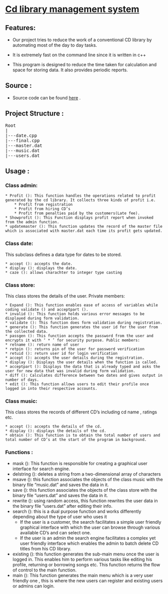 # [Cd library management system](https://github.com/technophilic/CD-Library/)

## Features:
* Our project tries to reduce the work of a
  conventional CD library by automating
  most of the day to day tasks.

* It is extremely fast on the command line since it is written in c++

* This program is designed to reduce the
  time taken for calculation and space for
  storing data. It also provides periodic
  reports.
  
## Source :

* Source code can be found  [here](https://github.com/technophilic/CD-Library) .

## Project Structure :
<pre>
Root
|
|---date.cpp
|---final.cpp
|---master.dat
|---music.dat
|---users.dat
</pre>
## Usage :

### Class admin:
    * Profit (): This function handles the operations related to profit generated by the cd library. It collects three kinds of profit i.e.
        * Profit from registration
        * Profit from hiring CD’s
        * Profit from penalties paid by the customers(Late fee).
    * Showprofit (): This Function displays profit report when invoked from the admin function.
    * updatemaster (): This function updates the record of the master file which is associated with master.dat each time its profit gets updated.

### Class date:
This subclass defines a data type for dates to be
stored.

    * accept (): accepts the date.
    * display (): displays the date.
    * caze (): allows charachter to integer type casting

### Class store:
This class stores the details of the user.
Private members:

    * Expand (): This function enables ease of access of variables while coding validate () and acceptpart ().
    * invalid (): This function holds various error messages to be displayed during form validation.
    * validate (): This function does form validation during registration.
    * generate (): This function generates the user id for the user from the collected data.
    * passgen (): This function accepts the password from the user and encrypts it with ‘ * ’ for security purpose. Public members:
    * retname (): return name of user
    * retpin (): returns pin of the user for password verification
    * retuid (): return user id for login verification
    * accept (): accepts the user details during the registration.
    * display (): Displays the user details when the function is called.
    * acceptpart (): Displays the data that is already typed and asks the user for new data that was invalid during form validation.
    * diff (): Calculates difference between two dates and gives output in number of days.
    * edit (): This function allows users to edit their profile once logged in into their respective accounts.

### Class music:
    
This class stores the records of different CD’s including cd name , ratings etc.
    
    * accept (): accepts the details of the cd.
    * display (): displays the details of the cd.
    * obtain (): This function is to obtain the total number of users and total number of CD’s at the start of the program in background.
### Functions :

* mask (): This function is responsible for creating a
graphical user interface for search engine.
* delstring (): deletes a string from a two-dimensional
array of characters
* msave (): this function associates the objects of the class
music with the binary file “music.dat” and saves the
data in it.
* save (): this function associates the objects of the class
store with the binary file “users.dat” and saves the data
in it.
* rewrite (): using random access, this function rewrites
the user data in the binary file “users.dat” after editing
their info.
* search (): this is a dual purpose function and works
differently depending about the type of user who uses it
    * If the user is a customer, the search facilitates a simple user friendly graphical interface with which the user can browse through various available CD’s and can select one.
    * If the user is an admin the search engine facilitates a complex yet user friendly interface which enables the admin to batch delete CD titles from his CD library.
* existing (): this function generates the sub-main menu
once the user is logged in. This enables him to perform
various tasks like editing his profile, returning or
borrowing songs etc. This function returns the flow of
control to the main function.
* main (): This function generates the main menu which is
a very user friendly one , this is where the new users can
register and existing users or admins can login.
